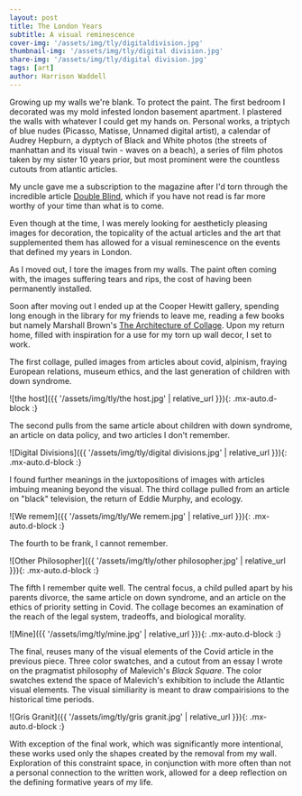 ```yaml
---
layout: post
title: The London Years
subtitle: A visual reminescence
cover-img: '/assets/img/tly/digitaldivision.jpg'
thumbnail-img: '/assets/img/tly/digital division.jpg'
share-img: '/assets/img/tly/digital division.jpg'
tags: [art]
author: Harrison Waddell
---
```


Growing up my walls we're blank. To protect the paint. The first bedroom I decorated was my mold infested london basement apartment. I plastered the walls with whatever I could get my hands on. Personal works, a triptych of blue nudes (Picasso, Matisse, Unnamed digital artist), a calendar of Audrey Hepburn, a dyptych of Black and White photos (the streets of manhattan and its visual twin - waves on a beach), a series of film photos taken by my sister 10 years prior, but most prominent were the countless cutouts from atlantic articles.  

My uncle gave me a subscription to the magazine after I'd torn through the incredible article [Double Blind](https://www.theatlantic.com/magazine/archive/2006/04/double-blind/304710/), which if you have not read is far more worthy of your time than what is to come. 

Even though at the time, I was merely looking for aestheticly pleasing images for decoration, the topicality of the actual articles and the art that supplemented them has allowed for a visual reminescence on the events that defined my years in London.

As I moved out, I tore the images from my walls. The paint often coming with, the images suffering tears and rips, the cost of having been permanently installed.

Soon after moving out I ended up at the Cooper Hewitt gallery, spending long enough in the library for my friends to leave me, reading a few books but namely Marshall Brown's [The Architecture of Collage](https://marshallbrownprojects.com/THE-ARCHITECTURE-OF-COLLAGE). Upon my return home, filled with inspiration for a use for my torn up wall decor, I set to work.  

The first collage, pulled images from articles about covid, alpinism, fraying European relations, museum ethics, and the last generation of children with down syndrome.  

![the host]({{ '/assets/img/tly/the host.jpg' | relative_url }}){: .mx-auto.d-block :}

The second pulls from the same article about children with down syndrome, an article on data policy, and two articles I don't remember.

![Digital Divisions]({{ '/assets/img/tly/digital divisions.jpg' | relative_url }}){: .mx-auto.d-block :}

I found further meanings in the juxtopositions of images with articles imbuing meaning beyond the visual. The third collage pulled from an article on "black" television, the return of Eddie Murphy, and ecology. 

![We remem]({{ '/assets/img/tly/We remem.jpg' | relative_url }}){: .mx-auto.d-block :}

The fourth to be frank, I cannot remember. 

![Other Philosopher]({{ '/assets/img/tly/other philosopher.jpg' | relative_url }}){: .mx-auto.d-block :}

The fifth I remember quite well. The central focus, a child pulled apart by his parents divorce, the same article on down syndrome, and an article on the ethics of priority setting in Covid. The collage becomes an examination of the reach of the legal system, tradeoffs, and biological morality.

![Mine]({{ '/assets/img/tly/mine.jpg' | relative_url }}){: .mx-auto.d-block :}

The final, reuses many of the visual elements of the Covid article in the previous piece. Three color swatches, and a cutout from an essay I wrote on the pragmatist philosophy of Malevich's *Black Square*. The color swatches extend the space of Malevich's exhibition to include the Atlantic visual elements. The visual similiarity is meant to draw compairisions to the historical time periods. 

![Gris Granit]({{ '/assets/img/tly/gris granit.jpg' | relative_url }}){: .mx-auto.d-block :}

With exception of the final work, which was significantly more intentional, these works used only the shapes created by the removal from my wall. Exploration of this constraint space, in conjunction with more often than not a personal connection to the written work, allowed for a deep reflection on the defining formative years of my life. 
